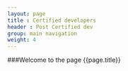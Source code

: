 ```yaml
---
layout: page
title : Certified developers
header : Post Certified dev
group: main navigation
weight: 4
---
```



###Welcome to the page {{page.title}}
